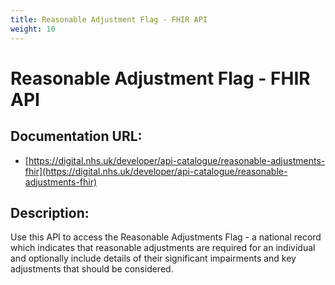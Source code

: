 ```yaml
---
title: Reasonable Adjustment Flag - FHIR API
weight: 10
---
```


# Reasonable Adjustment Flag - FHIR API

## Documentation URL:
 - [https://digital.nhs.uk/developer/api-catalogue/reasonable-adjustments-fhir](https://digital.nhs.uk/developer/api-catalogue/reasonable-adjustments-fhir)

## Description:
Use this API to access the Reasonable Adjustments Flag - a national record which indicates that reasonable adjustments are required for an individual and optionally include details of their significant impairments and key adjustments that should be considered.

